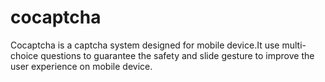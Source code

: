cocaptcha
=========

Cocaptcha is a captcha system designed for mobile device.It use multi-choice questions to guarantee the safety and slide gesture to improve the user experience on mobile device.
